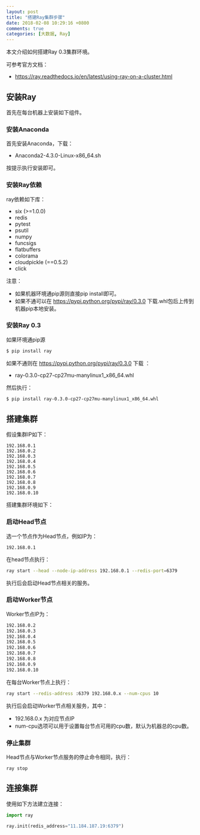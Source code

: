 ```yaml
---
layout: post
title: "搭建Ray集群步骤"
date: 2018-02-08 10:29:16 +0800
comments: true
categories: [大数据, Ray] 
---
```

本文介绍如何搭建Ray 0.3集群环境。

可参考官方文档：

- https://ray.readthedocs.io/en/latest/using-ray-on-a-cluster.html

<!-- More -->
 
## 安装Ray

首先在每台机器上安装如下组件。

###  安装Anaconda

首先安装Anaconda，下载：

- Anaconda2-4.3.0-Linux-x86_64.sh

按提示执行安装即可。

### 安装Ray依赖

ray依赖如下库：

- six (>=1.0.0)
- redis
- pytest
- psutil
- numpy
- funcsigs
- flatbuffers
- colorama
- cloudpickle (==0.5.2)
- click

注意：

- 如果机器环境通pip源则直接pip install即可。
- 如果不通可以在 https://pypi.python.org/pypi/ray/0.3.0 下载.whl包后上传到机器pip本地安装。

### 安装Ray 0.3

如果环境通pip源

```bash
$ pip install ray
```

如果不通则在 https://pypi.python.org/pypi/ray/0.3.0 下载 ：

- ray-0.3.0-cp27-cp27mu-manylinux1_x86_64.whl

然后执行：

```bash
$ pip install ray-0.3.0-cp27-cp27mu-manylinux1_x86_64.whl
```

## 搭建集群

假设集群IP如下：

```
192.168.0.1
192.168.0.2
192.168.0.3
192.168.0.4
192.168.0.5
192.168.0.6
192.168.0.7
192.168.0.8
192.168.0.9
192.168.0.10
```

搭建集群环境如下：

### 启动Head节点

选一个节点作为Head节点，例如IP为：

```
192.168.0.1
```

在head节点执行：

```bash
ray start --head --node-ip-address 192.168.0.1 --redis-port=6379
```

执行后会启动Head节点相关的服务。

### 启动Worker节点

Worker节点IP为：

```bash
192.168.0.2
192.168.0.3
192.168.0.4
192.168.0.5
192.168.0.6
192.168.0.7
192.168.0.8
192.168.0.9
192.168.0.10
```

在每台Worker节点上执行：

```bash
ray start --redis-address :6379 192.168.0.x --num-cpus 10
```

执行后会启动Worker节点相关服务，其中：

- 192.168.0.x 为对应节点IP
- num-cpu选项可以用于设置每台节点可用的cpu数，默认为机器总的cpu数。

### 停止集群

Head节点与Worker节点服务的停止命令相同，执行：

```
ray stop
```

## 连接集群

使用如下方法建立连接：

```python
import ray

ray.init(redis_address="11.184.187.19:6379")
```
